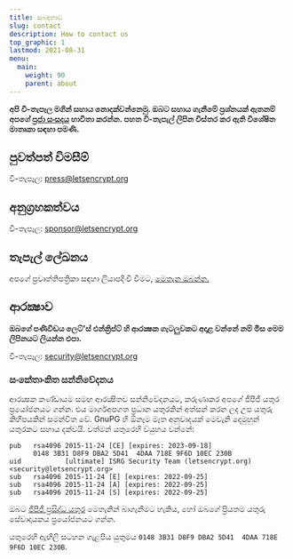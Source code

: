 ```yaml
---
title: සබඳතාව
slug: contact
description: How to contact us
top_graphic: 1
lastmod: 2021-08-31
menu:
  main:
    weight: 90
    parent: about
---
```


**අපි වි-තැපෑල මගින් සහාය නොදක්වන්නෙමු. ඔබට සහාය ගැනීමේ ප්‍රශ්නයක් ඇතනම් අපගේ [ප්‍රජා සංසදය](https://community.letsencrypt.org) භාවිතා කරන්න. පහත වි-තැපැල් ලිපින විස්තර කර ඇති විශේෂිත මාතෘකා සඳහා පමණි.**

## පුවත්පත් විමසීම්

වි-තැපෑල: [press@letsencrypt.org](mailto:press@letsencrypt.org)

## අනුග්‍රහකත්වය

වි-තැපෑල: [sponsor@letsencrypt.org](mailto:sponsor@letsencrypt.org)

## තැපැල් ලේඛනය

අපගේ ප්‍රවෘත්තිපත්‍රිකා සඳහා ලියාපදිංචි වීමට, [මෙතැන ඔබන්න.](https://mailchi.mp/letsencrypt.org/fjp6ha1gad)

## ආරක්‍ෂාව

**ඔබගේ පණිවිඩය ලෙට්'ස් එන්ක්‍රිප්ට් හි ආරක්‍ෂක ගැටලුවකට අදාළ වන්නේ නම් මිස මෙම ලිපිනයට ලියන්න එපා.**

වි-තැපෑල: [security@letsencrypt.org](mailto:security@letsencrypt.org)

### සංකේතාංකිත සන්නිවේදනය

ආරක්‍ෂක කණ්ඩායම සමඟ ආරක්‍ෂිතව සන්නිවේදනයට, කරුණාකර අපගේ ජීපීජී යතුර ප්‍රයෝජනයට ගන්න. එය මාර්ගඅපගත ප්‍රධාන යතුරකින් අත්සන් කරන ලද උප යතුරු කිහිපයකින් සමන්විත වේ. GnuPG හි ඕනෑම මෑත අනුවාදයක් මෙවැනි දෙමුහුන් යතුරකට සහාය දක්වයි. වත්මන් යතුරෙහි ව්යුහය වන්නේ:

```
pub   rsa4096 2015-11-24 [CE] [expires: 2023-09-18]
      0148 3B31 D8F9 DBA2 5D41  4DAA 718E 9F6D 10EC 230B
uid           [ultimate] ISRG Security Team (letsencrypt.org) <security@letsencrypt.org>
sub   rsa4096 2015-11-24 [E] [expires: 2022-09-25]
sub   rsa4096 2015-11-24 [A] [expires: 2022-09-25]
sub   rsa4096 2015-11-24 [S] [expires: 2022-09-25]
```

ඔබට [ජීපීජී ප්‍රසිද්ධ යතුර](/security_letsencrypt.org-publickey.asc) මෙතැනින් බාගැනීමට හැකිය, හෝ ඔබගේ ප්‍රියතම යතුරු සේවාදායකය ප්‍රයෝජනයට ගන්න.

යතුරෙහි ඇඟිලි සටහන ගැළපිය යුතුමය `0148 3B31 D8F9 DBA2 5D41  4DAA 718E 9F6D 10EC 230B`.

